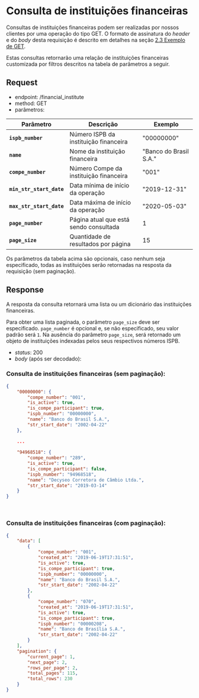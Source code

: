 # Consulta de instituições financeiras

Consultas de instituições financeiras podem ser realizadas por nossos clientes 
por uma operação do tipo GET. O formato de assinatura do <em>header</em>
e do <em>body</em> desta requisição é descrito em detalhes na seção 
[2.3 Exemplo de GET](?file=223).

Estas consultas retornarão uma relação de instituições financeiras
customizada por filtros descritos na tabela de parâmetros a seguir.

## <a name="request"></a>Request

- endpoint: /financial_institute
- method: GET
- parâmetros:
 
| Parâmetro | Descrição | Exemplo |
|---|---|---|
| **`ispb_number`** | Número ISPB da instituição financeira | "00000000" |
| **`name`** | Nome da instituição financeira  | "Banco do Brasil S.A." |
| **`compe_number`** | Número Compe da instituição financeira | "001" |
| **`min_str_start_date`** | Data mínima de início da operação | "2019-12-31" |
| **`max_str_start_date`** | Data máxima de início da operação | "2020-05-03" |
| **`page_number`** | Página atual que está sendo consultada | 1 |
| **`page_size`** | Quantidade de resultados por página | 15 |

Os parâmetros da tabela acima são opcionais, caso nenhum seja 
especificado, todas as instituições serão retornadas na resposta
da requisição (sem paginação).

## Response

A resposta da consulta retornará uma lista ou um dicionário das 
instituições financeiras.

Para obter uma lista paginada, o parâmetro `page_size` deve ser especificado.
`page_number` é opcional e, se não especificado, seu valor padrão será `1`.
Na ausência do parâmetro `page_size`, será retornado um objeto de 
instituições indexadas pelos seus respectivos números ISPB.

- <em>status</em>: 200
- <em>body</em> (após ser decodado): 

### Consulta de instituições financeiras (sem paginação):

```json
{
    "00000000": {
        "compe_number": "001",
        "is_active": true,
        "is_compe_participant": true,
        "ispb_number": "00000000",
        "name": "Banco do Brasil S.A.",
        "str_start_date": "2002-04-22"
    },
 
    ...
    
    "94968518": {
        "compe_number": "289",
        "is_active": true,
        "is_compe_participant": false,
        "ispb_number": "94968518",
        "name": "Decyseo Corretora de Câmbio Ltda.",
        "str_start_date": "2019-03-14"
    }
}
```
<br>

### Consulta de instituições financeiras (com paginação):
  
```json
{
    "data": [
        {
            "compe_number": "001",
            "created_at": "2019-06-19T17:31:51",
            "is_active": true,
            "is_compe_participant": true,
            "ispb_number": "00000000",
            "name": "Banco do Brasil S.A.",
            "str_start_date": "2002-04-22"
        },
        {
            "compe_number": "070",
            "created_at": "2019-06-19T17:31:51",
            "is_active": true,
            "is_compe_participant": true,
            "ispb_number": "00000208",
            "name": "Banco de Brasília S.A.",
            "str_start_date": "2002-04-22"
        }
    ],
    "pagination": {
        "current_page": 1,
        "next_page": 2,
        "rows_per_page": 2,
        "total_pages": 115,
        "total_rows": 230
    }
}

```
<br>
